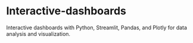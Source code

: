 # Interactive-dashboards
Interactive dashboards with Python, Streamlit, Pandas, and Plotly for data analysis and visualization.
